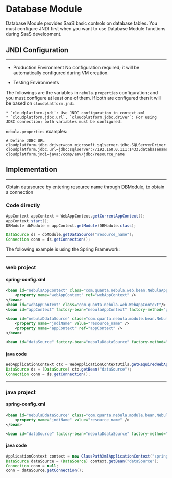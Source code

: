 Database Module
==================

Database Module provides SaaS basic controls on database tables. You must configure JNDI first when you want to use Database Module functions during SaaS development.  

## JNDI Configuration
-----------------

* Production Environment
No configuration required; it will be automatically configured during VM creation.  

* Testing Environments

The followings are the variables in `nebula.properties` configuration; and you must configure at least one of them. If both are configured then it will be based on `cloudplatform.jndi`

	* `cloudplatform.jndi`: Use JNDI configuration in context.xml
	* `cloudplatform.jdbc.url`, `cloudplatform.jdbc.driver`: For using JDBC connection; both variables must be configured.

`nebula.properties` examples:

```
# Define JDBC URL
cloudplatform.jdbc.driver=com.microsoft.sqlserver.jdbc.SQLServerDriver
cloudplatform.jdbc.url=jdbc:sqlserver://192.168.0.111:1433;databasename=***;user=***;password=***;selectMethod=cursor
cloudplatform.jndi=java:/comp/env/jdbc/resource_name
```

## Implementation
------------------

Obtain datasource by entering resource name through DBModule, to obtain a connection

### Code directly

```java
AppContext appContext = WebAppContext.getCurrentAppContext();
appContext.start();
DBModule dbModule = appContext.getModule(DBModule.class);

DataSource ds = dbModule.getDataSource("resource_name");
Connection conn = ds.getConnection();
```


The following example is using the Spring Framework:   

------------------
### web project

#### spring-config.xml

```xml
<bean id="nebulaAppContext" class="com.quanta.nebula.web.bean.NebulaAppContext">
	<property name="webAppContext" ref="webAppContext" />
</bean>
<bean id="webAppContext" class="com.quanta.nebula.web.WebAppContext"/>
<bean id="appContext" factory-bean="nebulaAppContext" factory-method="getAppContext"/>

<bean id="nebulaDdataSource" class="com.quanta.nebula.module.bean.NebulaDataSource">
	<property name="jndiName" value="resource_name" />
	<property name="appContext" ref="appContext" />
</bean>

<bean id="dataSource" factory-bean="nebulaDdataSource" factory-method="getDataSource"/>
```

#### java code

```java
WebApplicationContext ctx = WebApplicationContextUtils.getRequiredWebApplicationContext(this.getServletContext());
DataSource ds = (DataSource) ctx.getBean("dataSource");
Connection conn = ds.getConnection();
```

------------------
### java project

#### spring-config.xml

```xml
<bean id="nebulaDdataSource" class="com.quanta.nebula.module.bean.NebulaDataSource">
	<property name="jndiName" value="resource_name" />
</bean>

<bean id="dataSource" factory-bean="nebulaDdataSource" factory-method="getDataSource"/>
```

#### java code

```java
ApplicationContext context = new ClassPathXmlApplicationContext("spring-config.xml");
DataSource dataSource = (DataSource) context.getBean("dataSource");
Connection conn = null;
conn = dataSource.getConnection();
```
